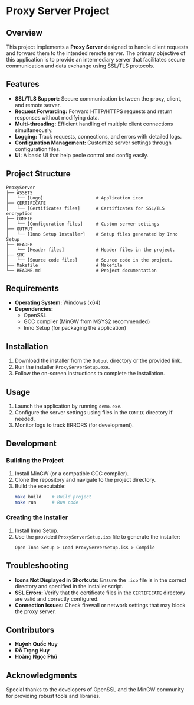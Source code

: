 # Proxy Server Project

## Overview
This project implements a **Proxy Server** designed to handle client requests and forward them to the intended remote server. The primary objective of this application is to provide an intermediary server that facilitates secure communication and data exchange using SSL/TLS protocols.

## Features
- **SSL/TLS Support:** Secure communication between the proxy, client, and remote server.
- **Request Forwarding:** Forward HTTP/HTTPS requests and return responses without modifying data.
- **Multi-threading:** Efficient handling of multiple client connections simultaneously.
- **Logging:** Track requests, connections, and errors with detailed logs.
- **Configuration Management:** Customize server settings through configuration files.
- **UI:** A basic UI that help peole control and config easily.

## Project Structure
```
ProxyServer
├── ASSETS
│   └── [Logo]                    # Application icon
├── CERTIFICATE
│   └── [Certificates files]      # Certificates for SSL/TLS encryption
├── CONFIG
│   └── [Configuration files]     # Custom server settings
├── OUTPUT
│   └── [Inno Setup Installer]    # Setup files generated by Inno Setup
├── HEADER
│   └── [Header files]            # Header files in the project.
├── SRC
│   └── [Source code files]       # Source code in the project.
├── Makefile                      # Makefile
└── README.md                     # Project documentation
```

## Requirements
- **Operating System:** Windows (x64)
- **Dependencies:**
  - OpenSSL
  - GCC compiler (MinGW from MSYS2 recommended)
  - Inno Setup (for packaging the application)

## Installation
1. Download the installer from the `Output` directory or the provided link.
2. Run the installer `ProxyServerSetup.exe`.
3. Follow the on-screen instructions to complete the installation.

## Usage
1. Launch the application by running `demo.exe`.
2. Configure the server settings using files in the `CONFIG` directory if needed.
3. Monitor logs to track ERRORS (for development).

## Development
### Building the Project
1. Install MinGW (or a compatible GCC compiler).
2. Clone the repository and navigate to the project directory.
3. Build the executable:
   ```bash
   make build    # Build project
   make run      # Run code
   ```

### Creating the Installer
1. Install Inno Setup.
2. Use the provided `ProxyServerSetup.iss` file to generate the installer:
   ```
   Open Inno Setup > Load ProxyServerSetup.iss > Compile
   ```

## Troubleshooting
- **Icons Not Displayed in Shortcuts:** Ensure the `.ico` file is in the correct directory and specified in the installer script.
- **SSL Errors:** Verify that the certificate files in the `CERTIFICATE` directory are valid and correctly configured.
- **Connection Issues:** Check firewall or network settings that may block the proxy server.

## Contributors
- **Huỳnh Quốc Huy**
- **Đỗ Trọng Huy**
- **Hoàng Ngọc Phú**

## Acknowledgments
Special thanks to the developers of OpenSSL and the MinGW community for providing robust tools and libraries.
